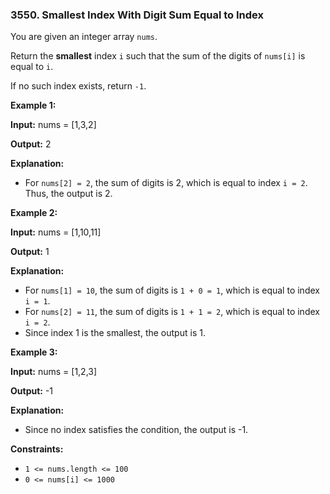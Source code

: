 ### 3550\. Smallest Index With Digit Sum Equal to Index

You are given an integer array `nums`.

Return the **smallest** index `i` such that the sum of the digits of `nums[i]` is equal to `i`.

If no such index exists, return `-1`.

**Example 1:**

**Input:** nums = \[1,3,2\]

**Output:** 2

**Explanation:**

*   For `nums[2] = 2`, the sum of digits is 2, which is equal to index `i = 2`. Thus, the output is 2.

**Example 2:**

**Input:** nums = \[1,10,11\]

**Output:** 1

**Explanation:**

*   For `nums[1] = 10`, the sum of digits is `1 + 0 = 1`, which is equal to index `i = 1`.
*   For `nums[2] = 11`, the sum of digits is `1 + 1 = 2`, which is equal to index `i = 2`.
*   Since index 1 is the smallest, the output is 1.

**Example 3:**

**Input:** nums = \[1,2,3\]

**Output:** \-1

**Explanation:**

*   Since no index satisfies the condition, the output is -1.

**Constraints:**

*   `1 <= nums.length <= 100`
*   `0 <= nums[i] <= 1000`
